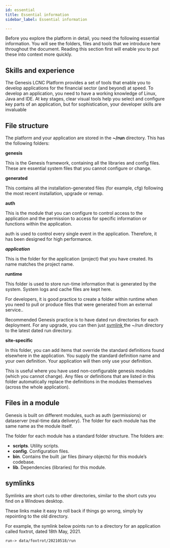 ```yaml
---
id: essential
title: Essential information
sidebar_label: Essential information

---
```

Before you explore the platform in detail, you need the following essential information. You will see the folders, files and tools that we introduce here throughout the document. Reading this section first will enable you to put these into context more quickly.

## Skills and experience

The Genesis LCNC Platform provides a set of tools that enable you to develop applications for the financial sector (and beyond) at speed. To develop an application, you need to have a working knowledge of Linux, Java and IDE. At key stages, clear visual tools help you select and configure key parts of an application, but for sophistication, your developer skills are invaluable

## File structure

The platform and your application are stored in the **\~/run** directory. This has the following folders:

**genesis**

This is the Genesis framework, containing all the libraries and config files. These are essential system files that you cannot configure or change.

**generated**

This contains all the installation-generated files (for example, cfg) following the most recent installation, upgrade or remap.

**auth**

This is the module that you can configure to control access to the application and the permission to access for specific information or functions within the application.

auth is used to control every single event in the application. Therefore, it has been designed for high performance.

**_application_**

This is the folder for the application (project) that you have created. Its name matches the project name.

**runtime**

This folder is used to store run-time information that is generated by the system. System logs and cache files are kept here.

For developers, it is good practice to create a folder within runtime when you need to pull or produce files that were generated from an external service..

Recommended Genesis practice is to have dated run directories for each deployment. For any upgrade, you can then just [symlink ]()the \~/run directory to the latest dated run directory. 

**site-specific**

In this folder, you can add items that override the standard definitions found elsewhere in the application. You supply the standard definition name and your own definition. Your application will then only use your definition.

This is useful where you have used non-configurable genesis modules (which you cannot change). Any files or definitions that are listed in this folder automatically replace the definitions in the modules themselves (across the whole application). 

## Files in a module

Genesis is built on different modules, such as auth (permissions) or dataserver (real-time data delivery). The folder for each module has the same name as the module itself. 

The folder for each module has a standard folder structure. The folders are:

* **scripts**. Utility scripts.
* **config**. Configuration files.
* **bin**. Contains the built .jar files (binary objects) for this module’s codebase.
* **lib**. Dependencies (libraries) for this module.

## symlinks

Symlinks are short cuts to other directories, similar to the short cuts you find on a Windows desktop. 

These links make it easy to roll back if things go wrong, simply by repointing to the old directory.

For example, the symlink below points run to a directory for an application called foxtrot, dated 18th May, 2021.

    run-> data/foxtrot/20210518/run